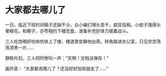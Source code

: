# 大家都去哪儿了

一日，临近下班时间稿子还缺不少。众小编们埋头苦干，疯狂找稿。小蚊子饿得头晕眼花，和椰子、亦苓相约下楼觅食，准备补充好体力接着战斗。 

三人吃饱喝好吭哧吭哧上了楼，楼道里安静地出奇。转角踏进办公室，只见空空荡荡漆黑一片…… 

静默片刻，三人同时惨叫一声：“天啊！文档没保存！” 

画外音： “大家都去哪儿了？还没好好加班就走了……”